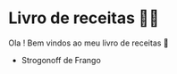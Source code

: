 # **Livro de receitas :man_cook:**



Ola ! Bem vindos ao meu livro de receitas :wave:

- Strogonoff de Frango 

